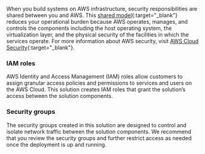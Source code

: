 When you build systems on AWS infrastructure, security responsibilities are shared between you and AWS. This [shared model](https://aws.amazon.com/compliance/shared-responsibility-model/){:target="_blank"} reduces your operational burden because AWS operates, manages, and controls the components including the host operating system, the virtualization layer, and the physical security of the facilities in which the services operate. For more information about AWS security, visit [AWS Cloud Security](http://aws.amazon.com/security/){:target="_blank"}.

### IAM roles

AWS Identity and Access Management (IAM) roles allow customers to assign granular access policies and permissions to services and users on the AWS Cloud. This solution creates IAM roles that grant the solution’s access between the solution components.

### Security groups

The security groups created in this solution are designed to control and isolate network traffic between the solution components. We recommend that you review the security groups and further restrict access as needed once the deployment is up and running.


